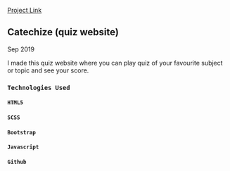 [Project Link](https://geetesh911.github.io/catechize/)

## Catechize (quiz website)

Sep 2019

I made this quiz website where you can play quiz of your favourite subject or topic and see your score.

### `Technologies Used`

#### `HTML5`

#### `SCSS`

#### `Bootstrap`

#### `Javascript`

#### `Github`
